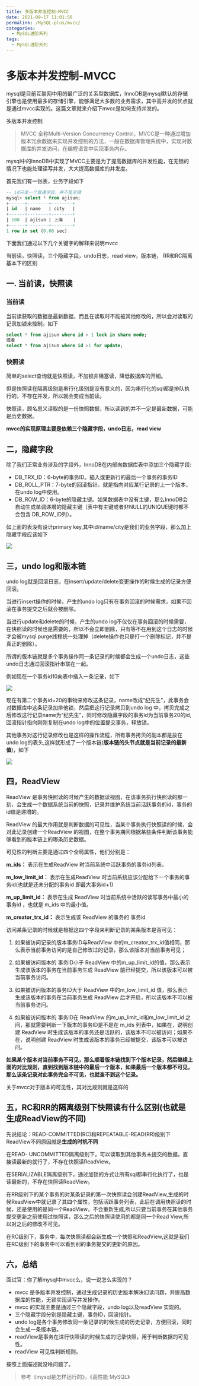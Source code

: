 ```yaml
---
title: 多版本并发控制-MVCC
date: 2021-09-17 11:01:50
permalink: /MySQL-plus/mvcc/
categories:
  - MySQL进阶系列
tags:
  - MySQL进阶系列
---
```

# 多版本并发控制-MVCC

mysql是目前互联网中用的最广泛的关系型数据库，InnoDB是mysql默认的存储引擎也是使用最多的存储引擎，能够满足大多数的业务需求，其中高并发的优点就是通过mvcc实现的。这篇文章就来介绍下mvcc是如何支持并发的。

多版本并发控制

> MVCC 全称Multi-Version Concurrency Control，MVCC是一种通过增加版本冗余数据来实现并发控制的方法，一般在数据库管理系统中，实现对数据库的并发访问，在编程语言中实现事务内存。

mysql中的InnoDB中实现了MVCC主要是为了提高数据库的并发性能，在无锁的情况下也能处理读写并发，大大提高数据库的并发度。



首先我们有一张表，业务字段如下

```sql
-- id只是一个普通字段，并不是主键
mysql> select * from ajisun;
+------+--------+--------+
| id   | name   | city   |
+------+--------+--------+
| 100  | ajisun | 上海    |
+------+--------+--------+
1 row in set (0.00 sec)
```





下面我们通过以下几个关键字的解释来说明mvcc

当前读，快照读，三个隐藏字段，undo日志，read view，版本链， RR和RC隔离基本下的区别

## 一. 当前读，快照读

### 当前读

当前读获取的数据是最新数据，而且在读取时不能被其他修改的，所以会对读取的记录加锁来控制。如下

```sql
select * from ajisun where id > 1 lock in share mode;
或者
select * from ajisun where id >1 for update;
```



### 快照读

简单的select查询就是快照读，不加锁非阻塞读，降低数据库的开销。

但是快照读在隔离级别是串行化级别是没有意义的，因为串行化的sql都是排队执行的，不存在并发，所以就会变成当前读。

快照读，顾名思义读取的是一份快照数据，所以读到的并不一定是最新数据，可能是历史数据。



**mvcc的实现原理主要是依赖三个隐藏字段，undo日志，read view**



## 二，隐藏字段

除了我们正常业务涉及的字段外，InnoDB在内部向数据库表中添加三个隐藏字段:

* DB_TRX_ID：6-byte的事务ID。插入或更新行的最后一个事务的事务ID
* DB_ROLL_PTR：7-byte的回滚指针。就是指向对应某行记录的上一个版本，在undo log中使用。
* DB_ROW_ID：6-byte的隐藏主键。如果数据表中没有主键，那么InnoDB会自动生成单调递增的隐藏主键（表中有主键或者非NULL的UNIQUE键时都不会包含 DB_ROW_ID列）。

如上面的表没有设计primary key,其中id/name/city是我们的业务字段，那么加上隐藏字段应该如下

<img src="https://cdn.jsdelivr.net/gh/AJiSun/CDN/mysql-plus/12-mysql-mvcc-column-nokey.png">



## 三，undo log和版本链

undo log就是回滚日志，在insert/update/delete变更操作的时候生成的记录方便回滚。

当进行insert操作的时候，产生的undo log只有在事务回滚的时候需求，如果不回滚在事务提交之后就会被删除。

当进行update和delete的时候，产生的undo log不仅仅在事务回滚的时候需要，在快照读的时候也是需要的，所以不会立即删除，只有等不在用到这个日志的时候才会被mysql purge线程统一处理掉（delete操作也只是打一个删除标记，并不是真正的删除）。

所谓的版本链就是多个事务操作同一条记录的时候都会生成一个undo日志，这些undo日志通过回滚指针串联在一起。

例如现在一个事务id10向表中插入一条记录，如下

<img src="https://cdn.jsdelivr.net/gh/AJiSun/CDN/mysql-plus/12-mysql-mvcc-undo-1.png">

现在有第二个事务id=20的事物来修改这条记录，name改成“纪先生”，此事务会对数据库中这条记录加排他锁，然后把这行记录拷贝到undo log 中，拷贝完成之后修改这行记录name为“纪先生”，同时修改隐藏字段的事务id为当前事务20的id,回滚指针指向刚刚复制在undo log中的位置提交事务，释放锁。

其他事务对这行记录修改也是这样的操作流程，所有事务拷贝的副本都是放在undo log的表头,这样就形成了一个版本链(**版本链的头节点就是当前记录的最新值**)，如下

<img src="https://cdn.jsdelivr.net/gh/AJiSun/CDN/mysql-plus/12-mysql-mvcc-version-chain.png">



## 四，ReadView 

ReadView 是事务快照读的时候产生的数据读视图，在该事务执行快照读的那一刻，会生成一个数据系统当前的快照，记录并维护系统当前活跃事务的id，事务的id值是递增的。

ReadView 的最大作用就是判断数据的可见性，当某个事务执行快照读的时候，会对此记录创建一个ReadView 的视图，在整个事务期间根据某些条件判断该事务能够看到的版本链上的哪条历史数据。

可见性的判断主要是通过四个全局属性，他们分别是：

**m_ids：** 表示在生成ReadView 时当前系统中活跃事务的事务id列表。

**m_low_limit_id：** 表示在生成ReadView 时当前系统应该分配给下一个事务的事务id(也就是还未分配的事务id 即最大事务id+1)

**m_up_limit_id：** 表示在生成 ReadView 时当前系统中活跃的读写事务中最小的 事务id ，也就是 m_ids 中的最小值。

**m_creator_trx_id：** 表示生成该 ReadView 的事务的 事务id 

访问某条记录的时候就是根据这四个字段来判断记录的某条版本是否可见：

1. 如果被访问记录的版本事务ID与ReadView 中的m_creator_trx_id值相同，那么表示当前事务访问的是自己修改过的记录，那么该版本对当前事务可见；

2. 如果被访问版本的 事务ID小于 ReadView 中的m_up_limit_id的值，那么表示生成该版本的事务在当前事务生成 ReadView 前已经提交，所以该版本可以被当前事务访问。

3. 如果被访问版本的事务ID大于 ReadView 中的m_low_limit_id 值，那么表示生成该版本的事务在当前事务生成 ReadView 后才开启，所以该版本不可以被当前事务访问。

4. 如果被访问版本的 事务ID在 ReadView 的m_up_limit_id和m_low_limit_id 之间，那就需要判断一下版本的事务ID是不是在 m_ids 列表中，如果在，说明创建 ReadView 时生成该版本的事务还是活跃的，该版本不可以被访问；如果不在，说明创建 ReadView 时生成该版本的事务已经被提交，该版本可以被访问。

**如果某个版本对当前事务不可见，那么顺着版本链找到下个版本记录，然后继续上面的对比规则，直到找到版本链中的最后一个版本，如果最后一个版本都不可见，那么该条记录对此事务完全不可见，也就查不到这个记录。**

关于mvcc对于版本的可见性，其对比规则就是这样的



## 五，RC和RR的隔离级别下快照读有什么区别(也就是生成ReadView的不同)

先说结论：READ-COMMITTED(RC)和REPEATABLE-READ(RR)级别下ReadView不同原因就是**生成的时机不同**

在READ- UNCOMMITTED隔离级别下，可以读取到其他事务未提交的数据，直接读最新的就行了，不存在快照读ReadView。

在SERIALIZABLE隔离级别下，通过加锁的方式让所有sql都串行化执行了，也是读最新的，不存在快照读ReadView。

在RR级别下的某个事务的对某条记录的第一次快照读会创建ReadView,生成的时候ReadView中就记录了其四个属性，包括活跃事务列表，此后在调用快照读的时候，还是使用的是同一个ReadView，不会重新生成,所以只要当前事务在其他事务提交更新之前使用过快照读，那么之后的快照读使用的都是同一个Read View,所以对之后的修改不可见。

在RC级别下，事务中，每次快照读都会新生成一个快照和ReadView,这就是我们在RC级别下的事务中可以看到别的事务提交的更新的原因。





## 六，总结

面试官：你了解mysql中mvcc么，说一说怎么实现的？

* mvcc 是多版本并发控制，通过生成记录的历史版本解决幻读问题，并提高数据库的性能，无锁实现读写并发操作。
* mvcc 的实现主要是通过三个隐藏字段，undo log以及readView 实现的。
* 三个隐藏字段分别是隐藏主键，事务ID，回滚指针。
* undo log是各个事务修改同一条记录的时候生成的历史记录，方便回滚，同时会生成一条版本链。
* readView是事务在进行快照读的时候生成的记录快照，用于判断数据的可见性。
* readView 可见性判断规则。

按照上面描述就没啥问题了。





>  参考《mysql是怎样运行的》，《高性能 MySQL》


